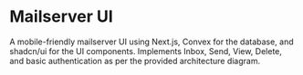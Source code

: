 # Mailserver UI

A mobile-friendly mailserver UI using Next.js, Convex for the database, and shadcn/ui for the UI components. Implements Inbox, Send, View, Delete, and basic authentication as per the provided architecture diagram.
